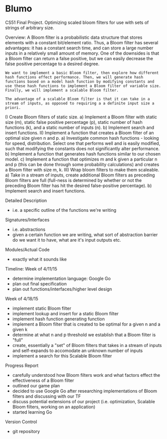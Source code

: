 # Blumo

CS51 Final Project. Optimizing scaled bloom filters for use with sets of strings of arbitrary size. 


Overview:
	A Bloom filter is a probabilistic data structure that stores elements with a constant bit/element ratio. Thus, a Bloom filter has several advantages: it has a constant search time, and can store a large number inputs in a relatively small amount of memory. One of the downsides is that a Bloom filter can return a false positive, but we can easily decrease the false positive percentage to a desired degree. 

	We want to implement a basic Bloom filter, then explore how different hash functions effect performance. Then, we will generate hash functions based on a model hash function by modifying constants and use these hash functions to implement a Bloom filter of variable size. Finally, we will implement a scalable Bloom filter. 

	The advantage of a scalable Bloom filter is that it can take in a stream of inputs, as opposed to requiring a a definite input size a priori. 

I) Create Bloom filters of static size. 
	a) Implement a Bloom filter with static size (m), static false positive percentage (p), static number of hash functions (k), and a static number of inputs (n). 
	b) Implement search and insert functions.
II) Implement a function that creates a Bloom filter of an optimal size given n and p. 
	a) Investigate common hash functions - looking for speed, distribution. Select one that performs well and is easily modified, such that modifying the constants does not significantly alter performance.
	b) Implement a function that generates hash functions similar to our chosen model. 
	c) Implement a function that optimizes m and k given a particular n and p (this can be done through some probability calculations) and creates a Bloom filter with size m, k. 
III) Wrap bloom filters to make them scaleable. 
	a) Take in a stream of inputs, create additional Bloom filters as preceding Bloom filters are full (full-ness is determined by whether or not the preceding Bloom filter has hit the desired false-positive percentage).
	b) Implement search and insert functions. 


Detailed Description
 - i.e. a specific outline of the functions we're writing 

 Signatures/Interfaces
 - i.e. abstractions
 - given a certain function we are writing, what sort of abstraction barrier do we want it to have, what are it's input outputs etc. 
 

 Modules/Actual Code
 - exactly what it sounds like


 Timeline:
 Week of 4/11/15
 - determine implementation language: Google Go
 - plan out final specification
 - plan out functions/interfaces/higher level design
 

 Week of 4/18/15
 - implement static Bloom filter
 - implement lookup and insert for a static Bloom filter
 - implement hash function generating function
 - implement a Bloom filter that is created to be optimal for a given n and a given k
 - determine at what n and p threshold we establish that a Bloom filter is "full"
 - create, essentially a "set" of Bloom filters that takes in a stream of inputs and self-expands to accomodate an unknown number of inputs
 - implement a search for this Scalable Bloom filter


Progress Report
- carefully understood how Bloom filters work and what factors effect the effectiveness of a Bloom filter
- outlined our game plan
- decided to use Google Go after researching implementations of Bloom filters and discussing with our TF
- discuss potential extensions of our project (i.e. optimization, Scalable Bloom filters, working on an application)
- started learning Go


Version Control
- git repository